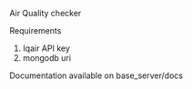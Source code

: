 Air Quality checker

Requirements

1. Iqair API key
2. mongodb uri

Documentation available on base_server/docs
